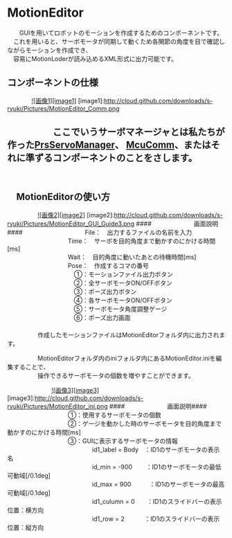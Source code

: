 MotionEditor
============
　　GUIを用いてロボットのモーションを作成するためのコンポーネントです。  
　これを用いると、サーボモータが同期して動くため各関節の角度を目で確認しながらモーションを作成でき、  
　容易にMotionLoderが読み込めるXML形式に出力可能です。  

コンポーネントの仕様
--------------------
　　　　[![画像1][image1]](http://cloud.github.com/downloads/s-ryuki/Pictures/MotionEditor_Comm.png)
[image1]:http://cloud.github.com/downloads/s-ryuki/Pictures/MotionEditor_Comm.png

　　　　　ここでいうサーボマネージャとは私たちが作った[PrsServoManager](https://github.com/s-ryuki/PrsServoManager)、
[McuComm](http://github.com/s-ryuki/McuComm)、またはそれに準ずるコンポーネントのことをさします。  
　  
　  
　MotionEditorの使い方
----------------------
　　　　　[![画像2][image2]](http://cloud.github.com/downloads/s-ryuki/Pictures/MotionEditor_GUI_Guide3.png)
[image2]:http://cloud.github.com/downloads/s-ryuki/Pictures/MotionEditor_GUI_Guide3.png
####　　　　　　　画面説明####
　　　　　　　　　　File：　出力するファイルの名前を入力  
　　　　　　　　　　Time：　サーボを目的角度まで動かすのにかける時間[ms]  
　　　　　　　　　　Wait：　目的角度に動いたあとの待機時間[ms]  
　　　　　　　　　　Pose：　作成するコマの番号  
　　　　　　　　　　　①：モーションファイル出力ボタン  
　　　　　　　　　　　②：全サーボモータON/OFFボタン  
　　　　　　　　　　　③：ポーズ出力ボタン  
　　　　　　　　　　　④：各サーボモータON/OFFボタン  
　　　　　　　　　　　⑤：サーボモータ角度調整ゲージ  
　　　　　　　　　　　⑥：ポーズ出力画面  
　  
　　　　　作成したモーションファイルはMotionEditorフォルダ内に出力されます。  

　　　　　MotionEditorフォルダ内のiniフォルダ内にあるMotionEditor.iniを編集することで、  
　　　　　操作できるサーボモータの個数を増やすことができます。  

　　　　　　　 [![画像3][image3]](http://cloud.github.com/downloads/s-ryuki/Pictures/MotionEditor_ini.png)
[image3]:http://cloud.github.com/downloads/s-ryuki/Pictures/MotionEditor_ini.png
####　　　　　　　画面説明####
　　　　　　　　　　①：使用するサーボモータの個数  
　　　　　　　　　　②：ゲージを動かした時のサーボモータを目的角度まで動かすのにかける時間[ms]  
　　　　　　　　　　③：GUIに表示するサーボモータの情報  
　　　　　　　　　　　　　　id1_label = Body　：ID1のサーボモータの表示名  
　　　　　　　　　　　　　　id_min = -900 　　：ID1のサーボモータの最低可動域[/0.1deg]  
　　　　　　　　　　　　　　id_max = 900　　　：ID1のサーボモータの最高可動域[/0.1deg]  
　　　　　　　　　　　　　　id1_culumn = 0　　：ID1のスライドバーの表示位置：横方向  
　　　　　　　　　　　　　　id1_row = 2　　　 ：ID1のスライドバーの表示位置：縦方向  
